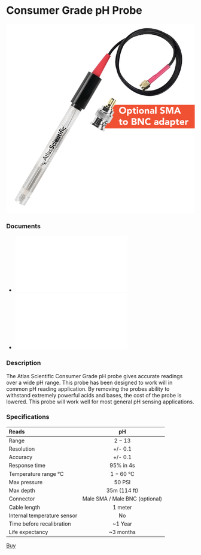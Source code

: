# Consumer Grade pH Probe

![](./Consumer-Grade-pH-Probe-01-optional.jpg)

### Documents
* ![Consumer Grade pH Probe Datasheet](./consumer-grade-pH-probe.pdf)
* ![ How to measure the pH of soil](./ph_soil.pdf)

### Description

The Atlas Scientific Consumer Grade pH probe gives accurate readings over a wide pH range. This probe has been designed to work will in common pH reading application. By removing the probes ability to withstand extremely powerful acids and bases, the cost of the probe is lowered. This probe will work well for most general pH sensing applications. 

### Specifications


| Reads                       |               pH               |
|:--------------------------- |:------------------------------:|
| Range                       |             2 − 13             |
| Resolution                  |            +/- 0.1             |
| Accuracy                    |            +/- 0.1             |
| Response time               |           95% in 4s            |
| Temperature range °C        |           1 − 60 °C            |
| Max pressure                |             50 PSI             |
| Max depth                   |          35m (114 ft)          |
| Connector                   | Male SMA / Male BNC (optional) |
| Cable length                |            1 meter             |
| Internal temperature sensor |               No               |
| Time before recalibration   |            ~1 Year             |
| Life expectancy             |           ~3 months            |

[Buy](https://atlas-scientific.com/probes/consumer-grade-ph-probe/)
